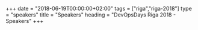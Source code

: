 +++
date = "2018-06-19T00:00:00+02:00"
tags = ["riga","riga-2018"]
type = "speakers"
title = "Speakers"
heading = "DevOpsDays Riga 2018 - Speakers"
+++
